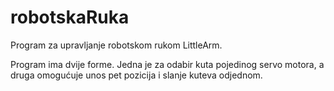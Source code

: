 # robotskaRuka
Program za upravljanje robotskom rukom LittleArm.

Program ima dvije forme. Jedna je za odabir kuta pojedinog servo motora, a druga omogućuje unos pet pozicija i slanje kuteva odjednom.
